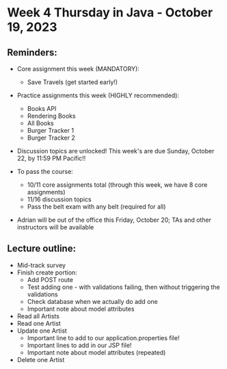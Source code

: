 # Week 4 Thursday in Java - October 19, 2023

## Reminders:
- Core assignment this week (MANDATORY):
    - Save Travels (get started early!)
- Practice assignments this week (HIGHLY recommended):
    - Books API
    - Rendering Books
    - All Books
    - Burger Tracker 1
    - Burger Tracker 2
- Discussion topics are unlocked!  This week's are due Sunday, October 22, by 11:59 PM Pacific!!
- To pass the course:
    - 10/11 core assignments total (through this week, we have 8 core assignments)
    - 11/16 discussion topics
    - Pass the belt exam with any belt (required for all)

- Adrian will be out of the office this Friday, October 20; TAs and other instructors will be available

## Lecture outline:
- Mid-track survey
- Finish create portion:
    - Add POST route
    - Test adding one - with validations failing, then without triggering the validations
    - Check database when we actually do add one
    - Important note about model attributes
- Read all Artists
- Read one Artist
- Update one Artist
    - Important line to add to our application.properties file!
    - Important lines to add in our JSP file!
    - Important note about model attributes (repeated)
- Delete one Artist